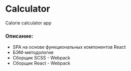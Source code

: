 # Calculator
Calorie calculator app

### Описание:
* SPA на основе функциональных компонентов React 
* БЭМ-методология
* Сборщик SCSS - Webpack
* Сборщик React - Webpack
